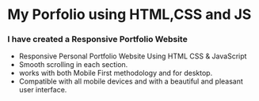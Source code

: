 # My Porfolio using HTML,CSS and JS
### I have created a Responsive Portfolio Website 

- Responsive Personal Portfolio Website Using HTML CSS & JavaScript
- Smooth scrolling in each section.
- works with both Mobile First methodology and for desktop.
- Compatible with all mobile devices and with a beautiful and pleasant user interface.
